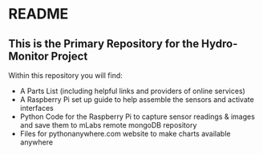README
================

This is the Primary Repository for the Hydro-Monitor Project
------------------------------------------------------------

Within this repository you will find:

-   A Parts List (including helpful links and providers of online services)
-   A Raspberry Pi set up guide to help assemble the sensors and activate interfaces
-   Python Code for the Raspberry Pi to capture sensor readings & images and save them to mLabs remote mongoDB repository
-   Files for pythonanywhere.com website to make charts available anywhere
